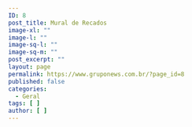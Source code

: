 ```yaml
---
ID: 8
post_title: Mural de Recados
image-xl: ""
image-l: ""
image-sq-l: ""
image-sq-m: ""
post_excerpt: ""
layout: page
permalink: https://www.gruponews.com.br/?page_id=8
published: false
categories:
  - Geral
tags: [ ]
author: [ ]
---
```

<!--cforms name="Fale Conosco"-->

<!--Mural-->
